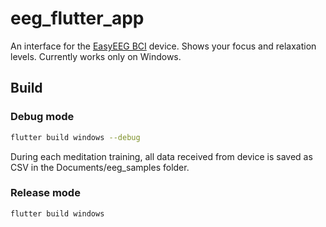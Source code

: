 # eeg_flutter_app
An interface for the [EasyEEG BCI](https://labdata.ru/news/easyeeg-bci) device. Shows your focus and relaxation levels. Currently works only on Windows.
## Build
### Debug mode
```bash
flutter build windows --debug
```
During each meditation training, all data received from device is saved as CSV in the Documents/eeg_samples folder.
### Release mode
```
flutter build windows
```